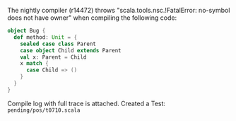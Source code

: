 The nightly compiler (r14472) throws "scala.tools.nsc.!FatalError: no-symbol does not have owner" when compiling the following code:

```scala
object Bug {
  def method: Unit = {
    sealed case class Parent
    case object Child extends Parent
    val x: Parent = Child
    x match {
      case Child => ()
    }
  }
}
```

Compile log with full trace is attached.
Created a Test: `pending/pos/t0710.scala`
